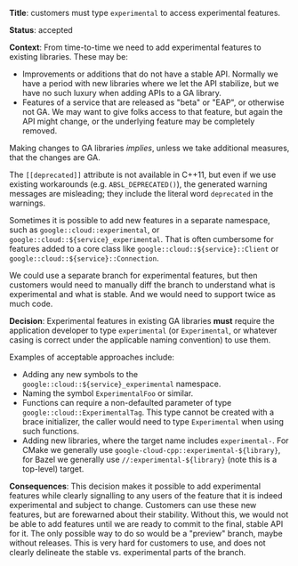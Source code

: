 **Title**: customers must type `experimental` to access experimental features.

**Status**: accepted

**Context**: From time-to-time we need to add experimental features to existing
libraries. These may be:

- Improvements or additions that do not have a stable API. Normally we have a
  period with new libraries where we let the API stabilize, but we have no such
  luxury when adding APIs to a GA library.
- Features of a service that are released as "beta" or "EAP", or otherwise not
  GA. We may want to give folks access to that feature, but again the API might
  change, or the underlying feature may be completely removed.

Making changes to GA libraries *implies*, unless we take additional measures,
that the changes are GA.

The `[[deprecated]]` attribute is not available in C++11, but even if we use
existing workarounds (e.g. `ABSL_DEPRECATED()`), the generated warning messages
are misleading; they include the literal word `deprecated` in the warnings.

Sometimes it is possible to add new features in a separate namespace, such as
`google::cloud::experimental`, or `google::cloud::${service}_experimental`.
That is often cumbersome for features added to a core class like
`google::cloud::${service}::Client` or `google::cloud::${service}::Connection`.

We could use a separate branch for experimental features, but then customers
would need to manually diff the branch to understand what is experimental and
what is stable. And we would need to support twice as much code.

**Decision**: Experimental features in existing GA libraries **must** require
the application developer to type `experimental` (or `Experimental`, or whatever
casing is correct under the applicable naming convention) to use them.

Examples of acceptable approaches include:

- Adding any new symbols to the `google::cloud::${service}_experimental`
  namespace.
- Naming the symbol `ExperimentalFoo` or similar.
- Functions can require a non-defaulted parameter of type
  `google::cloud::ExperimentalTag`. This type cannot be created with a brace
  initializer, the caller would need to type `Experimental` when using such
  functions.
- Adding new libraries, where the target name includes `experimental-`. For
  CMake we generally use `google-cloud-cpp::experimental-${library}`, for 
  Bazel we generally use `//:experimental-${library}` (note this is a top-level)
  target.

**Consequences**: This decision makes it possible to add experimental features
while clearly signalling to any users of the feature that it is indeed
experimental and subject to change.  Customers can use these new features, but
are forewarned about their stability.  Without this, we would not be able to add
features until we are ready to commit to the final, stable API for it. The only
possible way to do so would be a "preview" branch, maybe without releases. This
is very hard for customers to use, and does not clearly delineate the stable
vs. experimental parts of the branch.
